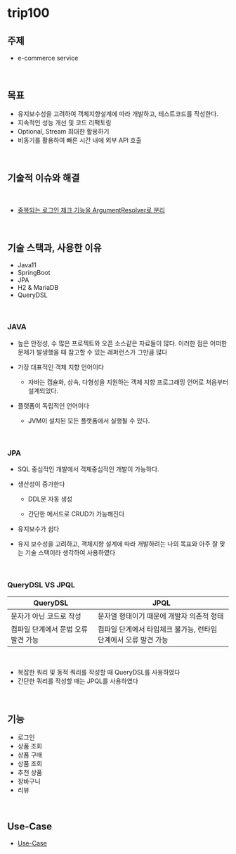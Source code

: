 # trip100

## 주제
- e-commerce service

<br>

## 목표
- 유지보수성을 고려하여 객체지향설계에 따라 개발하고, 테스트코드를 작성한다.
- 지속적인 성능 개선 및 코드 리팩토링
- Optional, Stream 최대한 활용하기
- 비동기를 활용하여 빠른 시간 내에 외부 API 호출

<Br>
  
## 기술적 이슈와 해결

<br>

- [중복되는 로그인 체크 기능을 ArgumentResolver로 분리](https://github.com/juni998/trip100/wiki/%EC%A4%91%EB%B3%B5%EB%90%98%EB%8A%94-%EB%A1%9C%EA%B7%B8%EC%9D%B8-%EC%B2%B4%ED%81%AC-%EA%B8%B0%EB%8A%A5%EC%9D%84-ArgumentResolver%EB%A1%9C-%EB%B6%84%EB%A6%AC)

<br>

## 기술 스택과, 사용한 이유

- Java11
- SpringBoot
- JPA
- H2 & MariaDB
- QueryDSL

<br>

### JAVA

- 높은 안정성, 수 많은 프로젝트와 오픈 소스같은 자료들이 많다. 이러한 점은 어떠한 문제가 발생했을 때 참고할 수 있는 레퍼런스가 그만큼 많다

- 가장 대표적인 객체 지향 언어이다
  - 자바는 캡슐화, 상속, 다형성을 지원하는 객체 지향 프로그래밍 언어로 처음부터 설계되었다.

- 플랫폼이 독립적인 언어이다
  - JVM이 설치된 모든 플랫폼에서 실행될 수 있다.


<br>

### JPA

- SQL 중심적인 개발에서 객체중심적인 개발이 가능하다.

- 생산성이 증가한다

  - DDL문 자동 생성

  - 간단한 메서드로 CRUD가 가능해진다

- 유지보수가 쉽다
  
- 유지 보수성을 고려하고, 객체지향 설계에 따라 개발하려는 나의 목표와 아주 잘 맞는 기술 스택이라 생각하여 사용하였다


<br>

### QueryDSL VS JPQL

| QueryDSL | JPQL |
| ----- | ----- |
|문자가 아닌 코드로 작성 | 문자열 형태이기 때문에 개발자 의존적 형태 |
| 컴파일 단계에서 문법 오류 발견 가능 | 컴파일 단계에서 타입체크 불가능, 런타임 단계에서 오류 발견 가능 |
<br>

- 복잡한 쿼리 및 동적 쿼리를 작성할 때 QueryDSL를 사용하였다
- 간단한 쿼리를 작성할 때는 JPQL를 사용하였다


<br>

## 기능
- 로그인
- 상품 조회
- 상품 구매
- 상품 조회
- 추천 상품
- 장바구니
- 리뷰

<br>


## Use-Case
- [Use-Case](https://github.com/juni998/trip100/wiki/Use-Case)

